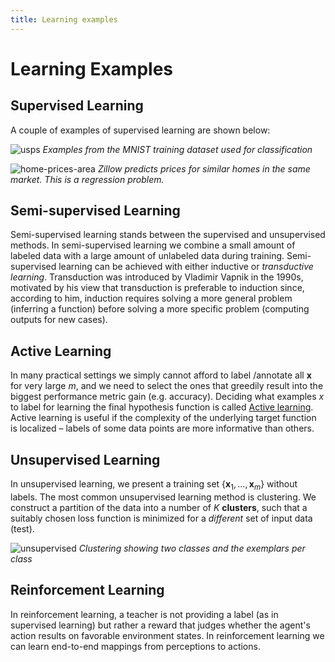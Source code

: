 ```yaml
---
title: Learning examples
---
```


# Learning Examples

## Supervised Learning

A couple of examples of supervised learning are shown below:

![usps](images/usps.png)
*Examples from the MNIST training dataset used for classification*

![home-prices-area](images/home-prices-area.png)
*Zillow predicts prices for similar homes in the same market. This is a regression problem.*

## Semi-supervised Learning 

Semi-supervised learning stands between the supervised and unsupervised methods. In semi-supervised learning we combine a small amount of labeled data with a large amount of unlabeled data during training. Semi-supervised learning can be achieved with either inductive or _transductive learning_. Transduction was introduced by Vladimir Vapnik in the 1990s, motivated by his view that transduction is preferable to induction since, according to him, induction requires solving a more general problem (inferring a function) before solving a more specific problem (computing outputs for new cases). 

## Active Learning

In many practical settings we simply cannot afford to label /annotate all $\mathbf x$ for very large $m$, and we need to select the ones that greedily result into the biggest performance metric gain (e.g. accuracy).  Deciding what examples $x$ to label for learning the final hypothesis function is called  [Active learning](https://towardsdatascience.com/active-learning-tutorial-57c3398e34d).  Active learning is useful if the complexity of the underlying target function is localized – labels of some data points are more informative than others.

## Unsupervised Learning 

In unsupervised learning, we present a training set $\{ \mathbf{x}_1, \dots, \mathbf{x}_m \}$  without labels. The most common unsupervised learning method is clustering. We construct a partition of the data into a number of $K$ **clusters**, such that a suitably chosen loss function is minimized for a *different* set of input data (test).

![unsupervised](images/unsupervised.png)
*Clustering showing two classes and the exemplars per class*

## Reinforcement Learning

In reinforcement learning, a teacher is not providing a label (as in supervised learning) but rather a reward that judges whether the agent's action results on favorable environment states. In reinforcement learning we can learn end-to-end mappings from perceptions to actions. 